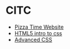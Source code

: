 # CITC

<ul>
    <li><a href="intro_to_html/index.html" target="_blank">Pizza Time Website</a></li>
    <li><a href="html5_intro_css/index.html" target="_blank">HTML5 intro to css</a></li>
    <li><a href="adv_css/index.html" target="_blank">Advanced CSS </a></li>
</ul>